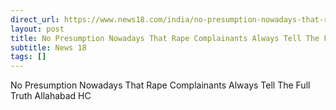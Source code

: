 ```yaml
---
direct_url: https://www.news18.com/india/no-presumption-nowadays-that-rape-complainants-always-tell-the-full-truth-allahabad-hc-9190196.html
layout: post
title: No Presumption Nowadays That Rape Complainants Always Tell The Full Truth  Allahabad HC
subtitle: News 18
tags: []
---
```


No Presumption Nowadays That Rape Complainants Always Tell The Full Truth  Allahabad HC
